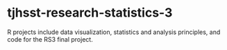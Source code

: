 # tjhsst-research-statistics-3

R projects include data visualization, statistics and analysis principles, and code for the RS3 final project.
